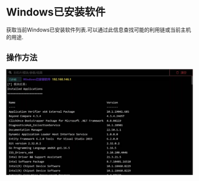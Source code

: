 # Windows已安装软件


获取当前Windows已安装软件列表.可以通过此信息查找可能的利用链或当前主机的用途.

## 操作方法
![](img\Discovery_ApplicationWindowDiscovery_EnumApplication\1.webp)




